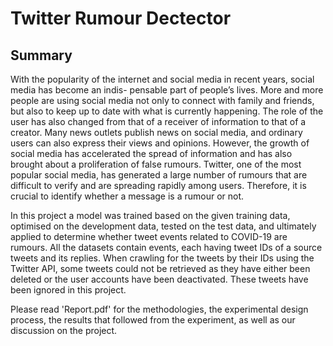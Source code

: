 # Twitter Rumour Dectector

## Summary
With the popularity of the internet and social media in recent years, social media has become an indis- pensable part of people’s lives. More and more people are using social media not only to connect with family and friends, but also to keep up to date with what is currently happening. The role of the user has also changed from that of a receiver of information to that of a creator. Many news outlets publish news on social media, and ordinary users can also express their views and opinions. However, the growth of social media has accelerated the spread of information and has also brought about a proliferation of false rumours. Twitter, one of the most popular social media, has generated a large number of rumours that are difficult to verify and are spreading rapidly among users. Therefore, it is crucial to identify whether a message is a rumour or not.

In this project a model was trained based on the given training data, optimised on the development data, tested on the test data, and ultimately applied to determine whether tweet events related to COVID-19 are rumours. All the datasets contain events, each having tweet IDs of a source tweets and its replies. When crawling for the tweets by their IDs using the Twitter API, some tweets could not be retrieved as they have either been deleted or the user accounts have been deactivated. These tweets have been ignored in this project.

Please read 'Report.pdf' for the methodologies, the experimental design process, the results that followed from the experiment, as well as our discussion on the project.